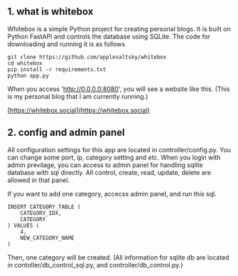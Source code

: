 ## 1. what is whitebox

Whitebox is a simple Python project for creating personal blogs. It is built on Python FastAPI and controls the database using SQLite. The code for downloading and running it is as follows

```
git clone https://github.com/applesaltsky/whitebox
cd whitebox
pip install -r requirements.txt
python app.py
```

When you access 'http://0.0.0.0:8080', you will see a website like this. (This is my personal blog that I am currently running.)

[https://whitebox.social](https://whitebox.social)

## 2. config and admin panel

All configuration settings for this app are located in controller/config.py.
You can change some port, ip, category setting and etc.
When you login with admin previlage, you can access to admin panel for handling sqlite database with sql directly. All control, create, read, update, delete are allowed in that panel.

If you want to add one category, accecss admin panel, and run this sql.

```
INSERT CATEGORY_TABLE (
    CATEGORY_IDX,
    CATEGORY
) VALUES (
    4,
    NEW_CATEGORY_NAME
)
```

Then, one category will be created.
(All information for sqlite db are located in contoller/db_control_sql.py, and controller/db_control.py.)
